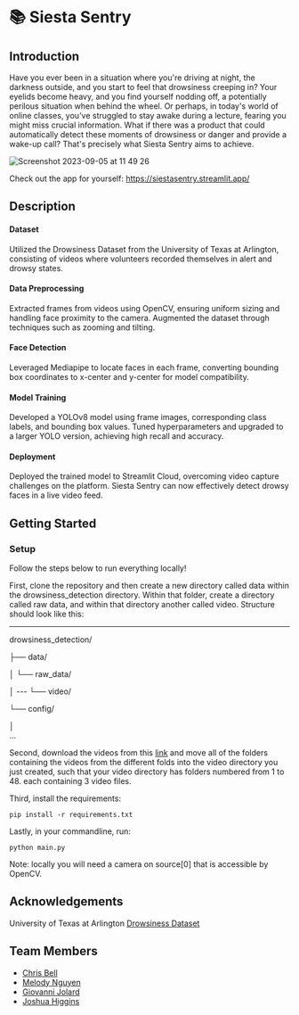 # 📚 Siesta Sentry

## Introduction
Have you ever been in a situation where you're driving at night, the darkness outside, and you start to feel that drowsiness creeping in? Your eyelids become heavy, and you find yourself nodding off, a potentially perilous situation when behind the wheel. Or perhaps, in today's world of online classes, you've struggled to stay awake during a lecture, fearing you might miss crucial information. What if there was a product that could automatically detect these moments of drowsiness or danger and provide a wake-up call? That's precisely what Siesta Sentry aims to achieve.

![Screenshot 2023-09-05 at 11 49 26](https://github.com/ChrisBell193/Siesta_Sentry/assets/138370119/60a12657-9987-4cda-94ae-8282a87e221c)
<br>

Check out the app for yourself:  https://siestasentry.streamlit.app/


## Description
#### Dataset
Utilized the Drowsiness Dataset from the University of Texas at Arlington, consisting of videos where volunteers recorded themselves in alert and drowsy states.
#### Data Preprocessing
Extracted frames from videos using OpenCV, ensuring uniform sizing and handling face proximity to the camera.
Augmented the dataset through techniques such as zooming and tilting.
#### Face Detection
Leveraged Mediapipe to locate faces in each frame, converting bounding box coordinates to x-center and y-center for model compatibility.
#### Model Training
Developed a YOLOv8 model using frame images, corresponding class labels, and bounding box values.
Tuned hyperparameters and upgraded to a larger YOLO version, achieving high recall and accuracy.
#### Deployment
Deployed the trained model to Streamlit Cloud, overcoming video capture challenges on the platform.
Siesta Sentry can now effectively detect drowsy faces in a live video feed.


## Getting Started
### Setup
Follow the steps below to run everything locally!

First, clone the repository and then create a new directory called data within the drowsiness_detection directory. Within that folder, create a directory called raw data, and within that directory another called video. Structure should look like this:

____________________________
drowsiness_detection/

├── data/

│   └── raw_data/

│   ---   └── video/

└── config/

│  
...

Second, download the videos from this [link](https://www.kaggle.com/datasets/rishab260/uta-reallife-drowsiness-dataset) and move all of the folders containing the videos from the different folds into the video directory you just created, such that your video directory has folders numbered from 1 to 48. each containing 3 video files. 

Third, install the requirements:
```
pip install -r requirements.txt
```

Lastly, in your commandline, run:
```
python main.py
```

Note: locally you will need a camera on source[0] that is accessible by OpenCV.  

## Acknowledgements
University of Texas at Arlington [Drowsiness Dataset](https://www.kaggle.com/datasets/rishab260/uta-reallife-drowsiness-dataset)

## Team Members
- [Chris Bell](https://www.linkedin.com/in/chris-bell-1263171b3/)
- [Melody Nguyen](https://www.linkedin.com/in/melody-duong/)
- [Giovanni Jolard](https://www.linkedin.com/in/giovanni-jolard-3b9b721b7/)
- [Joshua Higgins](https://www.linkedin.com/in/joshua-higgins-29ab4028b/)
